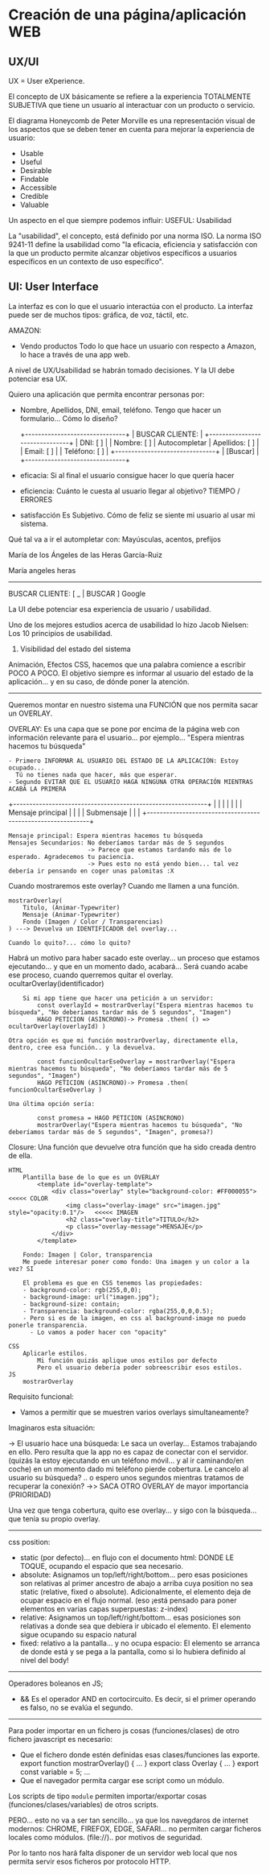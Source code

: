 
# Creación de una página/aplicación WEB

## UX/UI

UX = User eXperience.

El concepto de UX básicamente se refiere a la experiencia TOTALMENTE SUBJETIVA que tiene un usuario al interactuar con un producto o servicio.

El diagrama Honeycomb de Peter Morville es una representación visual de los aspectos que se deben tener en cuenta para mejorar la experiencia de usuario:
- Usable
- Useful
- Desirable
- Findable
- Accessible
- Credible
- Valuable

Un aspecto en el que siempre podemos influir: USEFUL: Usabilidad

La "usabilidad", el concepto, está definido por una norma ISO. La norma ISO 9241-11 define la usabilidad como "la eficacia, eficiencia y satisfacción con la que un producto permite alcanzar objetivos específicos a usuarios específicos en un contexto de uso específico".

## UI: User Interface

La interfaz es con lo que el usuario interactúa con el producto. La interfaz puede ser de muchos tipos: gráfica, de voz, táctil, etc.

AMAZON:
- Vendo productos
Todo lo que hace un usuario con respecto a Amazon, lo hace a través de una app web.

A nivel de UX/Usabilidad se habrán tomado decisiones. Y la UI debe potenciar esa UX.

Quiero una aplicación que permita encontrar personas por:
- Nombre, Apellidos, DNI, email, teléfono.
Tengo que hacer un formulario... Cómo lo diseño?

    +-------------------------------+
    |    BUSCAR CLIENTE:            |
    +-------------------------------+
    |    DNI:       [         ]     |
    |    Nombre:    [         ]     | Autocompletar
    |    Apellidos: [         ]     |
    |    Email:     [         ]     |
    |    Teléfono:  [         ]     |
    +-------------------------------+
    |                   [Buscar]    |
    +-------------------------------+
    

- eficacia:         Si al final el usuario consigue hacer lo que quería hacer
- eficiencia:       Cuánto le cuesta al usuario llegar al objetivo? TIEMPO / ERRORES
- satisfacción      Es Subjetivo. Cómo de feliz se siente mi usuario al usar mi sistema.


Qué tal va a ir el autompletar con: Mayúsculas, acentos, prefijos

María de los Ángeles de las Heras García-Ruiz

María angeles heras



----


BUSCAR CLIENTE:  [ _                         | BUSCAR ]                   Google


La UI debe potenciar esa experiencia de usuario / usabilidad.

Uno de los mejores estudios acerca de usabilidad lo hizo Jacob Nielsen: Los 10 principios de usabilidad.
1. Visibilidad del estado del sistema

Animación, Efectos CSS, hacemos que una palabra comience a escribir POCO A POCO. El objetivo siempre es informar al usuario del estado de la aplicación... y en su caso, de dónde poner la atención.


---

Queremos montar en nuestro sistema una FUNCIÓN que nos permita sacar un OVERLAY.

OVERLAY: Es una capa que se pone por encima de la página web con información relevante para el usuario... por ejemplo...
    "Espera mientras hacemos tu búsqueda"

    - Primero INFORMAR AL USUARIO DEL ESTADO DE LA APLICACIÓN: Estoy ocupado...
      Tú no tienes nada que hacer, más que esperar. 
    - Segundo EVITAR QUE EL USUARIO HAGA NINGUNA OTRA OPERACIÓN MIENTRAS ACABA LA PRIMERA

+------------------------------------------------------------+
|                                                            |
|                                                            |
|                                                            |
|    Mensaje principal                                       |
|                                                            |
|    Submensaje                                              |
|                                                            |
+------------------------------------------------------------+

    Mensaje principal: Espera mientras hacemos tu búsqueda
    Mensajes Secundarios: No deberíamos tardar más de 5 segundos
                          -> Parece que estamos tardando más de lo esperado. Agradecemos tu paciencia.
                          -> Pues esto no está yendo bien... tal vez debería ir pensando en coger unas palomitas :X

Cuando mostraremos este overlay? Cuando me llamen a una función.

    mostrarOverlay(
        Titulo, (Animar-Typewriter)
        Mensaje (Animar-Typewriter)
        Fondo (Imagen / Color / Transparencias)
    ) ---> Devuelva un IDENTIFICADOR del overlay...

    Cuando lo quito?... cómo lo quito?

Habrá un motivo para haber sacado este overlay... un proceso que estamos ejecutando... y que en un momento dado, acabará...
Será cuando acabe ese proceso, cuando querremos quitar el overlay.
    ocultarOverlay(identificador)

        Si mi app tiene que hacer una petición a un servidor:
            const overlayId = mostrarOverlay("Espera mientras hacemos tu búsqueda", "No deberíamos tardar más de 5 segundos", "Imagen")
            HAGO PETICION (ASINCRONO)-> Promesa .then( () => ocultarOverlay(overlayId) )
    
    Otra opción es que mi función mostrarOverlay, directamente ella, dentro, cree esa función.. y la devuelva.

            const funcionOcultarEseOverlay = mostrarOverlay("Espera mientras hacemos tu búsqueda", "No deberíamos tardar más de 5 segundos", "Imagen")
            HAGO PETICION (ASINCRONO)-> Promesa .then( funcionOcultarEseOverlay )

    Una última opción sería:

            const promesa = HAGO PETICION (ASINCRONO)
            mostrarOverlay("Espera mientras hacemos tu búsqueda", "No deberíamos tardar más de 5 segundos", "Imagen", promesa?)

Closure: Una función que devuelve otra función que ha sido creada dentro de ella.

    HTML
        Plantilla base de lo que es un OVERLAY
            <template id="overlay-template">
                <div class="overlay" style="background-color: #FF000055">             <<<<< COLOR
                    <img class="overlay-image" src="imagen.jpg" style="opacity:0.1"/>   <<<<< IMAGEN
                    <h2 class="overlay-title">TITULO</h2>
                    <p class="overlay-message">MENSAJE</p>
                </div>
            </template>

        Fondo: Imagen | Color, transparencia
        Me puede interesar poner como fondo: Una imagen y un color a la vez? SI

        El problema es que en CSS tenemos las propiedades:
        - background-color: rgb(255,0,0);
        - background-image: url("imagen.jpg");
        - background-size: contain;
        - Transparencia: background-color: rgba(255,0,0,0.5);
        - Pero si es de la imagen, en css al background-image no puedo ponerle transparencia.
          - Lo vamos a poder hacer con "opacity"

    CSS
        Aplicarle estilos.
            Mi función quizás aplique unos estilos por defecto
            Pero el usuario debería poder sobreescribir esos estilos.
    JS
        mostrarOverlay

Requisito funcional:
- Vamos a permitir que se muestren varios overlays simultaneamente?

Imaginaros esta situación:

-> El usuario hace una búsqueda:
    Le saca un overlay... Estamos trabajando en ello.
Pero resulta que la app no es capaz de conectar con el servidor. (quizás la estoy ejecutando en un teléfono móvil... y al ir caminando/en coche) en un momento dado mi teléfono pierde cobertura.
Le cancelo al usuario su búsqueda? .. o espero unos segundos mientras tratamos de recuperar la conexión? ->> SACA OTRO OVERLAY de mayor importancia (PRIORIDAD)

Una vez que tenga cobertura, quito ese overlay... y sigo con la búsqueda... que tenía su propio overlay.


---

css position:
- static (por defecto)... en flujo con el documento html: DONDE LE TOQUE, ocupando el espacio que sea necesario.
- absolute: Asignamos un top/left/right/bottom... pero esas posiciones son relativas al primer ancestro de abajo a arriba cuya position no sea static (relative, fixed o absolute). Adicionalmente, el elemento deja de ocupar espacio en el flujo normal. (eso ¡está pensado para poner elementos en varias capas superpuestas: z-index)
- relative: Asignamos un top/left/right/bottom... esas posiciones son relativas a donde sea que debiera ir ubicado el elemento. El elemento sigue ocupando su espacio natural
- fixed: relativo a la pantalla... y no ocupa espacio: El elemento se arranca de donde está y se pega a la pantalla, como si lo hubiera definido al nivel del body!



---

Operadores boleanos en JS;

- && Es el operador AND en cortocircuito.
     Es decir, si el primer operando es falso, no se evalúa el segundo.


---

Para poder importar en un fichero js cosas (funciones/clases) de otro fichero javascript es necesario:
- Que el fichero donde estén definidas esas clases/funciones las exporte.
        export function mostrarOverlay() { ... }
        export class Overlay { ... }
        export const variable = 5;
        ...
- Que el navegador permita cargar ese script como un módulo.
        <script type="module" src="miScript.js"></script>

Los scripts de tipo `module` permiten importar/exportar cosas (funciones/clases/variables) de otros scripts.

PERO... esto no va a ser tan sencillo... ya que los navegdaros de internet modernos: CHROME, FIREFOX, EDGE, SAFARI... no permiten cargar ficheros locales como módulos. (file://).. por motivos de seguridad.

Por lo tanto nos hará falta disponer de un servidor web local que nos permita servir esos ficheros por protocolo HTTP.
